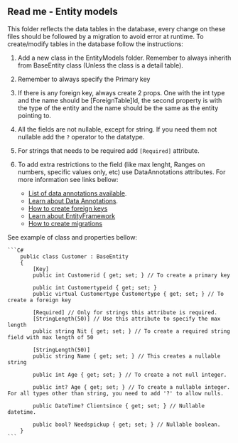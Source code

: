 ﻿
## Read me - Entity models

This folder reflects the data tables in the database, every change on these files should be followed by a migration to avoid error at runtime. 
To create/modify tables in the database follow the instructions:

1. Add a new class in the EntityModels folder. Remember to always inherith from BaseEntity class (Unless the class is a detail table).
1. Remember to always specify the Primary key
1. If there is any foreign key, always create 2 props. One with the int type and the name should be [ForeignTable]Id, the second property is with the type of the entity and the name should be the same as the entity pointing to.
1. All the fields are not nullable, except for string. If you need them not nullable add the `?` operator to the datatype.
1. For strings that needs to be required add `[Required]` attribute.
1. To add extra restrictions to the field (like max lenght, Ranges on numbers, specific values only, etc) use DataAnnotations attributes. For more information see links bellow: 
 
     * [List of data annotations available](https://learn.microsoft.com/en-us/dotnet/api/system.componentmodel.dataannotations?view=net-9.0). 
     * [Learn about Data Annotations](https://www.bytehide.com/blog/data-annotations-in-csharp).
     * [How to create foreign keys](https://learn.microsoft.com/en-us/ef/core/modeling/relationships)
     * [Learn about EntityFramework](https://learn.microsoft.com/es-es/ef/ef6/modeling/code-first/workflows/new-database)
     * [How to create migrations](https://learn.microsoft.com/es-es/ef/ef6/modeling/code-first/migrations/#generating--running-migrations)

See example of class and properties bellow:

	```C#
		public class Customer : BaseEntity
        {
            [Key] 
            public int Customerid { get; set; } // To create a primary key

            public int Customertypeid { get; set; } 
            public virtual Customertype Customertype { get; set; } // To create a foreign key

            [Required] // Only for strings this attribute is required.
            [StringLength(50)] // Use this attribute to specify the max length 
            public string Nit { get; set; } // To create a required string field with max length of 50

            [StringLength(50)]
            public string Name { get; set; } // This creates a nullable string 
            
            public int Age { get; set; } // To create a not null integer.

            public int? Age { get; set; } // To create a nullable integer. For all types other than string, you need to add '?' to allow nulls.

            public DateTime? Clientsince { get; set; } // Nullable datetime.

            public bool? Needspickup { get; set; } // Nullable boolean.
        }
	```